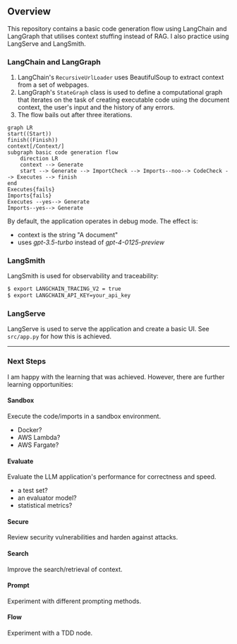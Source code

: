## Overview

This repository contains a basic code generation flow using LangChain and LangGraph that utilises context stuffing instead of RAG. I also practice using LangServe and LangSmith.


### LangChain and LangGraph
1. LangChain's `RecursiveUrlLoader` uses BeautifulSoup to extract context from a
set of webpages.
2. LangGraph's `StateGraph` class is used to define a computational graph that
iterates on the task of creating executable code using the document context,
the user's input and the history of any errors.
3. The flow bails out after three iterations.

```mermaid
graph LR
start((Start))
finish((Finish))
context[/Context/]
subgraph basic code generation flow
    direction LR
    context --> Generate
    start --> Generate --> ImportCheck --> Imports--noo--> CodeCheck --> Executes --> finish
end
Executes{fails}
Imports{fails}
Executes --yes--> Generate
Imports--yes--> Generate
```

By default, the application operates in debug mode. The effect is:
- context is the string "A document"
- uses _gpt-3.5-turbo_ instead of _gpt-4-0125-preview_

### LangSmith
LangSmith is used for observability and traceability:
```bash
$ export LANGCHAIN_TRACING_V2 = true
$ export LANGCHAIN_API_KEY=your_api_key
```
### LangServe
LangServe is used to serve the application and create a basic UI. See `src/app.py` for how this is achieved.

<hr>

### Next Steps
I am happy with the learning that was achieved. However, there are further learning opportunities:

#### Sandbox
Execute the code/imports in a sandbox environment.
- Docker?
- AWS Lambda?
- AWS Fargate?

#### Evaluate
 
Evaluate the LLM application's performance for correctness and speed.
- a test set?
- an evaluator model?
- statistical metrics?

#### Secure
Review security vulnerabilities and harden against attacks.

#### Search
Improve the search/retrieval of context.

#### Prompt
Experiment with different prompting methods.

#### Flow
Experiment with a TDD node.